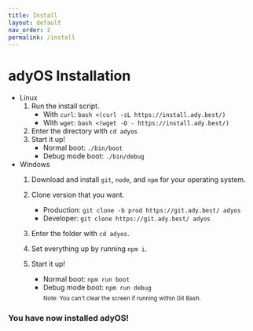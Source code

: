 ```yaml
---
title: Install
layout: default
nav_order: 2
permalink: /install
---
```


# adyOS Installation

- Linux
   1. Run the install script.
      - With `curl`: `bash <(curl -sL https://install.ady.best/)`
      - With `wget`: `bash <(wget -O - https://install.ady.best/)`
   2. Enter the directory with `cd adyos`
   3. Start it up!
      - Normal boot: `./bin/boot`
      - Debug mode boot: `./bin/debug`
- Windows
   1. Download and install `git`, `node`, and `npm` for your operating system.
   2. Clone version that you want.
   
      - Production: `git clone -b prod https://git.ady.best/ adyos`
      - Developer: `git clone https://git.ady.best/ adyos`
   
   3. Enter the folder with `cd adyos`.
   4. Set everything up by running `npm i`.
   5. Start it up!
      - Normal boot: `npm run boot`
      - Debug mode boot: `npm run debug`
        <br><sub>Note: You can't clear the screen if running within Git Bash.</sub>

### You have now installed adyOS!
